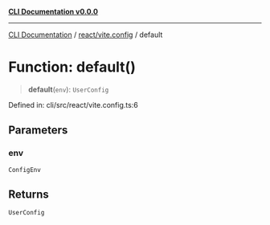 [**CLI Documentation v0.0.0**](../../../README.md)

***

[CLI Documentation](../../../modules.md) / [react/vite.config](../README.md) / default

# Function: default()

> **default**(`env`): `UserConfig`

Defined in: cli/src/react/vite.config.ts:6

## Parameters

### env

`ConfigEnv`

## Returns

`UserConfig`
